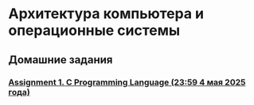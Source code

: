 # Архитектура компьютера и операционные системы

## Домашние задания

### [Assignment 1. C Programming Language (23:59 4 мая 2025 года)](./homework/assignment_02_01/README.md)

